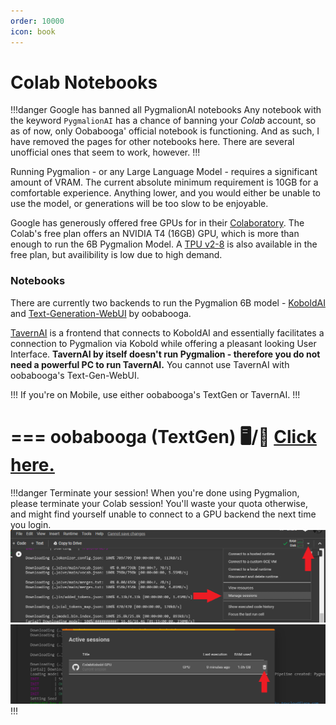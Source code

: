 ```yaml
---
order: 10000
icon: book
---
```


# Colab Notebooks

!!!danger Google has banned all PygmalionAI notebooks
Any notebook with the keyword `PygmalionAI` has a chance of banning your *Colab* account, so as of now, only Oobabooga' official notebook is functioning. And as such, I have removed the pages for other notebooks here. There are several unofficial ones that seem to work, however.
!!!


Running Pygmalion - or any Large Language Model - requires a significant amount of VRAM. The current absolute minimum requirement is 10GB for a comfortable experience. Anything lower, and you would either be unable to use the model, or generations will be too slow to be enjoyable. 

Google has generously offered free GPUs for in their [Colaboratory](https://colab.research.google.com). The Colab's free plan offers an NVIDIA T4 (16GB) GPU, which is more than enough to run the 6B Pygmalion Model. A [TPU v2-8](https://en.wikipedia.org/wiki/Tensor_Processing_Unit) is also available in the free plan, but availibility is low due to high demand.

### Notebooks

There are currently two backends to run the Pygmalion 6B model - [KoboldAI](https://github.com/henk717/KoboldAI) and [Text-Generation-WebUI](https://github.com/oobabooga/text-generation-webui) by oobabooga.

[TavernAI](https://github.com/TavernAI/TavernAI) is a frontend that connects to KoboldAI and essentially facilitates a connection to Pygmalion via Kobold while offering a pleasant looking User Interface. **TavernAI by itself doesn't run Pygmalion - therefore you do not need a powerful PC to run TavernAI.** You cannot use TavernAI with oobabooga's Text-Gen-WebUI.

!!!
If you're on Mobile, use either oobabooga's TextGen or TavernAI.
!!!

=== oobabooga (TextGen)
:desktop_computer:/:iphone: [Click here.](https://alpindale.github.io/pygmalion-docs/google-colab/oobabooga) 
===

!!!danger Terminate your session!
When you're done using Pygmalion, please terminate your Colab session! You'll waste your quota otherwise, and might find yourself unable to connect to a GPU backend the next time you login.
![](/static/cloud1.png)
![](/static/cloud2.png)
!!!